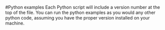 #Python examples
Each Python script will include a version number at the top of the file.  You can run the python examples as you would any other python code, assuming you have the proper version installed on your machine.